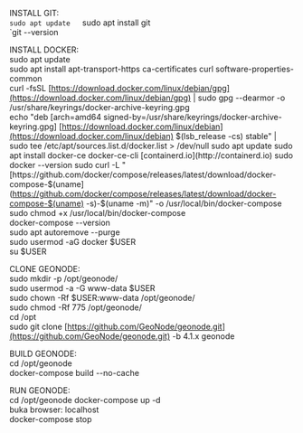 INSTALL GIT:  
`sudo apt update  
`sudo apt install git  
`git --version  
  
INSTALL DOCKER:  
sudo apt update  
sudo apt install apt-transport-https ca-certificates curl software-properties-common  
curl -fsSL [https://download.docker.com/linux/debian/gpg](https://download.docker.com/linux/debian/gpg) | sudo gpg --dearmor -o /usr/share/keyrings/docker-archive-keyring.gpg  
echo "deb [arch=amd64 signed-by=/usr/share/keyrings/docker-archive-keyring.gpg] [https://download.docker.com/linux/debian](https://download.docker.com/linux/debian) $(lsb_release -cs) stable" | sudo tee /etc/apt/sources.list.d/docker.list > /dev/null  
sudo apt update  
sudo apt install docker-ce docker-ce-cli [containerd.io](http://containerd.io)  
sudo docker --version  
sudo curl -L "[https://github.com/docker/compose/releases/latest/download/docker-compose-$(uname](https://github.com/docker/compose/releases/latest/download/docker-compose-$(uname) -s)-$(uname -m)" -o /usr/local/bin/docker-compose  
sudo chmod +x /usr/local/bin/docker-compose  
docker-compose --version  
sudo apt autoremove --purge  
sudo usermod -aG docker $USER  
su $USER  
  
CLONE GEONODE:  
sudo mkdir -p /opt/geonode/  
sudo usermod -a -G www-data $USER  
sudo chown -Rf $USER:www-data /opt/geonode/  
sudo chmod -Rf 775 /opt/geonode/  
cd /opt  
sudo git clone [https://github.com/GeoNode/geonode.git](https://github.com/GeoNode/geonode.git) -b 4.1.x geonode  
  
BUILD GEONODE:  
cd /opt/geonode  
docker-compose build --no-cache  
  
RUN GEONODE:  
cd /opt/geonode
docker-compose up -d  
buka browser: localhost  
docker-compose stop
